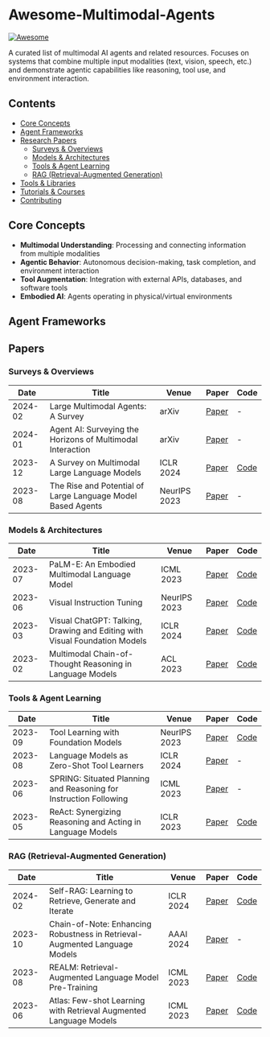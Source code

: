 # Awesome-Multimodal-Agents

[![Awesome](https://awesome.re/badge.svg)](https://awesome.re)

A curated list of multimodal AI agents and related resources. Focuses on systems that combine multiple input modalities (text, vision, speech, etc.) and demonstrate agentic capabilities like reasoning, tool use, and environment interaction.

## Contents
- [Core Concepts](#core-concepts)
- [Agent Frameworks](#agent-frameworks)
- [Research Papers](#papers)
  - [Surveys & Overviews](#surveys--overviews)
  - [Models & Architectures](#models--architectures)
  - [Tools & Agent Learning](#tools--agent-learning)
  - [RAG (Retrieval-Augmented Generation)](#rag-retrieval-augmented-generation)
- [Tools & Libraries](#tools--libraries)
- [Tutorials & Courses](#tutorials--courses)
- [Contributing](#contributing)

## Core Concepts
- **Multimodal Understanding**: Processing and connecting information from multiple modalities
- **Agentic Behavior**: Autonomous decision-making, task completion, and environment interaction
- **Tool Augmentation**: Integration with external APIs, databases, and software tools
- **Embodied AI**: Agents operating in physical/virtual environments

## Agent Frameworks


## Papers

### Surveys & Overviews
| Date       | Title                                                                 | Venue          | Paper | Code |
|------------|-----------------------------------------------------------------------|----------------|-------|------|
| 2024-02    | Large Multimodal Agents: A Survey                                     | arXiv          | [Paper](https://arxiv.org/abs/2402.15116) | - |
| 2024-01    | Agent AI: Surveying the Horizons of Multimodal Interaction            | arXiv          | [Paper](https://arxiv.org/abs/2401.03568) | - |
| 2023-12    | A Survey on Multimodal Large Language Models                          | ICLR 2024      | [Paper](https://arxiv.org/abs/2311.00201) | [Code](https://github.com/BradyFU/Awesome-Multimodal-Large-Language-Models) |
| 2023-08    | The Rise and Potential of Large Language Model Based Agents           | NeurIPS 2023   | [Paper](https://arxiv.org/abs/2309.07864) | - |

### Models & Architectures
| Date       | Title                                                                 | Venue          | Paper | Code |
|------------|-----------------------------------------------------------------------|----------------|-------|------|
| 2023-07    | PaLM-E: An Embodied Multimodal Language Model                         | ICML 2023      | [Paper](https://arxiv.org/abs/2303.03378) | [Code](https://github.com/google-research/palm-e) |
| 2023-06    | Visual Instruction Tuning                                             | NeurIPS 2023   | [Paper](https://arxiv.org/abs/2304.08485) | [Code](https://github.com/haotian-liu/LLaVA) |
| 2023-03    | Visual ChatGPT: Talking, Drawing and Editing with Visual Foundation Models | ICLR 2024  | [Paper](https://arxiv.org/abs/2303.04671) | [Code](https://github.com/microsoft/visual-chatgpt) |
| 2023-02    | Multimodal Chain-of-Thought Reasoning in Language Models              | ACL 2023       | [Paper](https://arxiv.org/abs/2302.00923) | [Code](https://github.com/amazon-research/mm-cot) |

### Tools & Agent Learning
| Date       | Title                                                                 | Venue          | Paper | Code |
|------------|-----------------------------------------------------------------------|----------------|-------|------|
| 2023-09    | Tool Learning with Foundation Models                                  | NeurIPS 2023   | [Paper](https://arxiv.org/abs/2304.08354) | [Code](https://github.com/OpenBMB/ToolBench) |
| 2023-08    | Language Models as Zero-Shot Tool Learners                           | ICLR 2024      | [Paper](https://arxiv.org/abs/2308.00676) | - |
| 2023-06    | SPRING: Situated Planning and Reasoning for Instruction Following     | ICML 2023      | [Paper](https://arxiv.org/abs/2305.11346) | - |
| 2023-05    | ReAct: Synergizing Reasoning and Acting in Language Models           | ICLR 2023      | [Paper](https://arxiv.org/abs/2210.03629) | [Code](https://github.com/ysymyth/ReAct) |

### RAG (Retrieval-Augmented Generation)
| Date       | Title                                                                 | Venue          | Paper | Code |
|------------|-----------------------------------------------------------------------|----------------|-------|------|
| 2024-02    | Self-RAG: Learning to Retrieve, Generate and Iterate                  | ICLR 2024      | [Paper](https://arxiv.org/abs/2310.11511) | [Code](https://github.com/AkariAsai/self-rag) |
| 2023-10    | Chain-of-Note: Enhancing Robustness in Retrieval-Augmented Language Models | AAAI 2024  | [Paper](https://arxiv.org/abs/2311.09210) | - |
| 2023-08    | REALM: Retrieval-Augmented Language Model Pre-Training               | ICML 2023      | [Paper](https://arxiv.org/abs/2002.08909) | [Code](https://github.com/google-research/language/tree/master/language/realm) |
| 2023-06    | Atlas: Few-shot Learning with Retrieval Augmented Language Models    | ICML 2023      | [Paper](https://arxiv.org/abs/2208.03299) | [Code](https://github.com/facebookresearch/atlas) |
